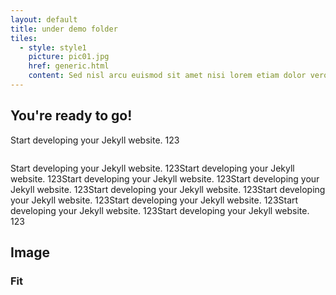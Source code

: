 ```yaml
---
layout: default
title: under demo folder
tiles:
  - style: style1
    picture: pic01.jpg
    href: generic.html
    content: Sed nisl arcu euismod sit amet nisi lorem etiam dolor veroeros et feugiat.
---
```


## You're ready to go!


Start developing your Jekyll website. 123

<span class="image main"><img src="images/pic13.jpg" alt="" /></span>



Start developing your Jekyll website. 123Start developing your Jekyll website. 123Start developing your Jekyll website. 123Start developing your Jekyll website. 123Start developing your Jekyll website. 123Start developing your Jekyll website. 123Start developing your Jekyll website. 123Start developing your Jekyll website. 123Start developing your Jekyll website. 123

<section>
  <h2>Image</h2>
  <h3>Fit</h3>
  <div class="box alt">
    <div class="row gtr-uniform">
      <div class="col-12"><span class="image fit"><img src="images/pic13.jpg" alt="" /></span></div>
      <div class="col-6"><span class="image fit"><img src="images/pic01.jpg" alt="" /></span></div>
      <div class="col-6"><span class="image fit"><img src="images/pic02.jpg" alt="" /></span></div>
      <div class="col-4"><span class="image fit"><img src="images/pic01.jpg" alt="" /></span></div>
      <div class="col-4"><span class="image fit"><img src="images/pic02.jpg" alt="" /></span></div>
      <div class="col-4"><span class="image fit"><img src="images/pic03.jpg" alt="" /></span></div>
      <div class="col-4"><span class="image fit"><img src="images/pic03.jpg" alt="" /></span></div>
      <div class="col-4"><span class="image fit"><img src="images/pic01.jpg" alt="" /></span></div>
      <div class="col-4"><span class="image fit"><img src="images/pic02.jpg" alt="" /></span></div>
      <div class="col-4"><span class="image fit"><img src="images/pic02.jpg" alt="" /></span></div>
      <div class="col-4"><span class="image fit"><img src="images/pic03.jpg" alt="" /></span></div>
      <div class="col-4"><span class="image fit"><img src="images/pic01.jpg" alt="" /></span></div>
    </div>
  </div>
</section>